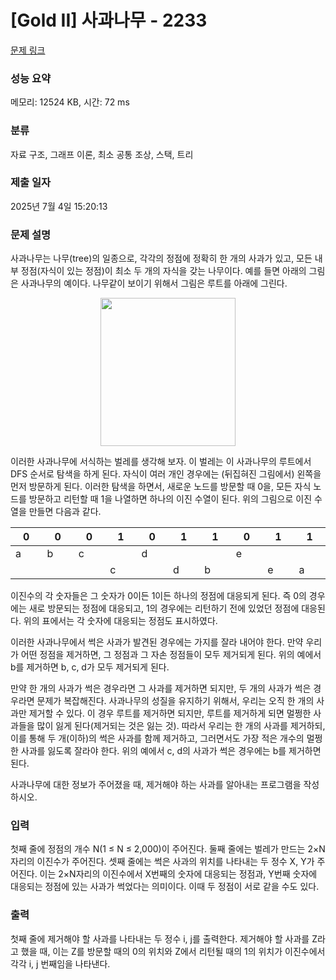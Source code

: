 # [Gold II] 사과나무 - 2233 

[문제 링크](https://www.acmicpc.net/problem/2233) 

### 성능 요약

메모리: 12524 KB, 시간: 72 ms

### 분류

자료 구조, 그래프 이론, 최소 공통 조상, 스택, 트리

### 제출 일자

2025년 7월 4일 15:20:13

### 문제 설명

<p>사과나무는 나무(tree)의 일종으로, 각각의 정점에 정확히 한 개의 사과가 있고, 모든 내부 정점(자식이 있는 정점)이 최소 두 개의 자식을 갖는 나무이다. 예를 들면 아래의 그림은 사과나무의 예이다. 나무같이 보이기 위해서 그림은 루트를 아래에 그린다.</p>

<p style="text-align: center;"><img alt="" src="https://www.acmicpc.net/JudgeOnline/upload/201008/at.PNG" style="height:237px; width:216px"></p>

<p>이러한 사과나무에 서식하는 벌레를 생각해 보자. 이 벌레는 이 사과나무의 루트에서 DFS 순서로 탐색을 하게 된다. 자식이 여러 개인 경우에는 (뒤집혀진 그림에서) 왼쪽을 먼저 방문하게 된다. 이러한 탐색을 하면서, 새로운 노드를 방문할 때 0을, 모든 자식 노드를 방문하고 리턴할 때 1을 나열하면 하나의 이진 수열이 된다. 위의 그림으로 이진 수열을 만들면 다음과 같다.</p>

<table class="table table-bordered table-center-30">
	<thead>
		<tr>
			<th style="width:3%;">0</th>
			<th style="width:3%;">0</th>
			<th style="width:3%;">0</th>
			<th style="width:3%;">1</th>
			<th style="width:3%;">0</th>
			<th style="width:3%;">1</th>
			<th style="width:3%;">1</th>
			<th style="width:3%;">0</th>
			<th style="width:3%;">1</th>
			<th style="width:3%;">1</th>
		</tr>
	</thead>
	<tbody>
		<tr>
			<td>a</td>
			<td>b</td>
			<td>c</td>
			<td> </td>
			<td>d</td>
			<td> </td>
			<td> </td>
			<td>e</td>
			<td> </td>
			<td> </td>
		</tr>
		<tr>
			<td> </td>
			<td> </td>
			<td> </td>
			<td>c</td>
			<td> </td>
			<td>d</td>
			<td>b</td>
			<td> </td>
			<td>e</td>
			<td>a</td>
		</tr>
	</tbody>
</table>

<p>이진수의 각 숫자들은 그 숫자가 0이든 1이든 하나의 정점에 대응되게 된다. 즉 0의 경우에는 새로 방문되는 정점에 대응되고, 1의 경우에는 리턴하기 전에 있었던 정점에 대응된다. 위의 표에서는 각 숫자에 대응되는 정점도 표시하였다.</p>

<p>이러한 사과나무에서 썩은 사과가 발견된 경우에는 가지를 잘라 내어야 한다. 만약 우리가 어떤 정점을 제거하면, 그 정점과 그 자손 정점들이 모두 제거되게 된다. 위의 예에서 b를 제거하면 b, c, d가 모두 제거되게 된다.</p>

<p>만약 한 개의 사과가 썩은 경우라면 그 사과를 제거하면 되지만, 두 개의 사과가 썩은 경우라면 문제가 복잡해진다. 사과나무의 성질을 유지하기 위해서, 우리는 오직 한 개의 사과만 제거할 수 있다. 이 경우 루트를 제거하면 되지만, 루트를 제거하게 되면 멀쩡한 사과들을 많이 잃게 된다(제거되는 것은 잃는 것). 따라서 우리는 한 개의 사과를 제거하되, 이를 통해 두 개(이하)의 썩은 사과를 함께 제거하고, 그러면서도 가장 적은 개수의 멀쩡한 사과를 잃도록 잘라야 한다. 위의 예에서 c, d의 사과가 썩은 경우에는 b를 제거하면 된다.</p>

<p>사과나무에 대한 정보가 주어졌을 때, 제거해야 하는 사과를 알아내는 프로그램을 작성하시오.</p>

### 입력 

 <p>첫째 줄에 정점의 개수 N(1 ≤ N ≤ 2,000)이 주어진다. 둘째 줄에는 벌레가 만드는 2×N자리의 이진수가 주어진다. 셋째 줄에는 썩은 사과의 위치를 나타내는 두 정수 X, Y가 주어진다. 이는 2×N자리의 이진수에서 X번째의 숫자에 대응되는 정점과, Y번째 숫자에 대응되는 정점에 있는 사과가 썩었다는 의미이다. 이때 두 정점이 서로 같을 수도 있다.</p>

### 출력 

 <p>첫째 줄에 제거해야 할 사과를 나타내는 두 정수 i, j를 출력한다. 제거해야 할 사과를 Z라고 했을 때, 이는 Z를 방문할 때의 0의 위치와 Z에서 리턴될 때의 1의 위치가 이진수에서 각각 i, j 번째임을 나타낸다.</p>

